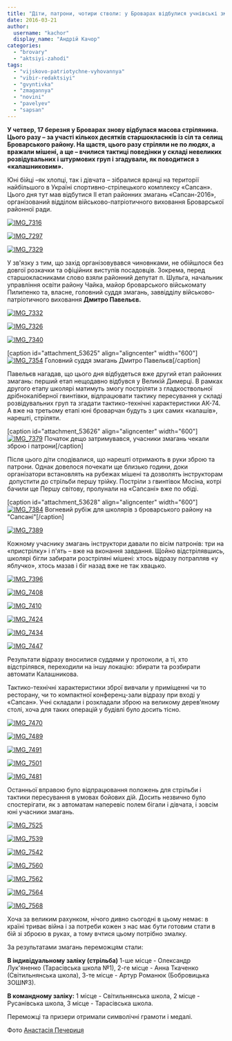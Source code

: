 ```yaml
---
title: "Діти, патрони, чотири стволи: у Броварах відбулися учнівські змагання зі стрільби, - ФОТО"
date: 2016-03-21
author: 
  username: "kachor"
  display_name: "Андрій Качор"
categories: 
  - "brovary"
  - "aktsiyi-zahodi"
tags: 
  - "vijskovo-patriotychne-vyhovannya"
  - "vibir-redaktsiyi"
  - "gvyntivka"
  - "zmagannya"
  - "novini"
  - "pavelyev"
  - "sapsan"
---
```


**У четвер, 17 березня у Броварах знову відбулася масова стрілянина. Цього разу – за участі кількох десятків старшокласнків із сіл та селищ Броварського району. На щастя, цього разу стріляли не по людях, а вражали мішені, а ще – вчилися тактиці поведінки у складі невеликих розвідувальних і штурмових груп і згадували, як поводитися з «калашниковим».**

Юні бійці –як хлопці, так і дівчата – зібралися вранці на території найбільшого в Україні спортивно-стрілецького комплексу «Сапсан». Цього дня тут мав відбутися ІІ етап районних змагань «Сапсан-2016», організований відділом військово-патріотичного виховання Броварської районної ради.

[![IMG_7316](https://mpz.brovary.org/wp-content/uploads/2016/03/IMG_7316.jpg)](https://mpz.brovary.org/wp-content/uploads/2016/03/IMG_7316.jpg)

[![IMG_7297](https://mpz.brovary.org/wp-content/uploads/2016/03/IMG_7297.jpg)](https://mpz.brovary.org/wp-content/uploads/2016/03/IMG_7297.jpg)

[![IMG_7329](https://mpz.brovary.org/wp-content/uploads/2016/03/IMG_7329.jpg)](https://mpz.brovary.org/wp-content/uploads/2016/03/IMG_7329.jpg)

У зв'язку з тим, що захід організовувався чиновнками, не обійшлося без довгої розкачки та офіційних виступів посадовців. Зокрема, перед старшокласниками слово взяли районний депутат п. Шульга, начальник управління освіти району Чайка, майор броварського військомату Пилипенко та, власне, головний суддя змагань, заввідділу військово-патріотичного виховання **Дмитро Павельєв.**

[![IMG_7332](https://mpz.brovary.org/wp-content/uploads/2016/03/IMG_7332.jpg)](https://mpz.brovary.org/wp-content/uploads/2016/03/IMG_7332.jpg)

[![IMG_7326](https://mpz.brovary.org/wp-content/uploads/2016/03/IMG_7326.jpg)](https://mpz.brovary.org/wp-content/uploads/2016/03/IMG_7326.jpg)

[![IMG_7340](https://mpz.brovary.org/wp-content/uploads/2016/03/IMG_7340.jpg)](https://mpz.brovary.org/wp-content/uploads/2016/03/IMG_7340.jpg)

\[caption id="attachment\_53625" align="aligncenter" width="600"\][![IMG_7354](https://mpz.brovary.org/wp-content/uploads/2016/03/IMG_7354.jpg)](https://mpz.brovary.org/wp-content/uploads/2016/03/IMG_7354.jpg) Головний суддя змагань Дмитро Павельєв\[/caption\]

Павельєв нагадав, що цього дня відбудеться вже другий етап районних змагань: перший етап нещодавно відбувся у Великій Димерці. В рамках другого етапу школярі матимуть змогу постріляти з гладкоствольної дрібнокаліберної гвинтівки, відпрацювати тактику пересування у складі розвідувальних груп та згадати тактико-технічні характеристики АК-74. А вже на третьому етапі юні броварчан будуть з цих самих «калашів», нарешті, стріляти.

\[caption id="attachment\_53626" align="aligncenter" width="600"\][![IMG_7379](https://mpz.brovary.org/wp-content/uploads/2016/03/IMG_7379.jpg)](https://mpz.brovary.org/wp-content/uploads/2016/03/IMG_7379.jpg) Початок дещо затримувався, учасники змагань чекали зброю і патрони\[/caption\]

Після цього діти сподівалися, що нарешті отримають в руки зброю та патрони. Однак довелося почекати ще близько години, доки організатори встановлять на рубежах мішені та дозволять інструкторам  допустити до стрільби першу трійку. Постріли з гвинтівок Мосіна, котрі бачили ще Першу світову, пролунали на «Сапсані» вже по обіді.

\[caption id="attachment\_53628" align="aligncenter" width="600"\][![IMG_7384](https://mpz.brovary.org/wp-content/uploads/2016/03/IMG_7384.jpg)](https://mpz.brovary.org/wp-content/uploads/2016/03/IMG_7384.jpg) Вогневий рубіж для школярів з броварського району на "Сапсані"\[/caption\]

[![IMG_7389](https://mpz.brovary.org/wp-content/uploads/2016/03/IMG_7389.jpg)](https://mpz.brovary.org/wp-content/uploads/2016/03/IMG_7389.jpg)

Кожному учаснику змагань інструктори давали по вісім патронів: три на «пристрілку» і п'ять – вже на вконання завдання. Щойно відстрілявшись, школярі бігли забирати розстріляні мішені: хтось відразу потрапляв «у яблучко», хтось мазав і біг назад вже не так хвацько.

[![IMG_7396](https://mpz.brovary.org/wp-content/uploads/2016/03/IMG_7396.jpg)](https://mpz.brovary.org/wp-content/uploads/2016/03/IMG_7396.jpg)

[![IMG_7408](https://mpz.brovary.org/wp-content/uploads/2016/03/IMG_7408.jpg)](https://mpz.brovary.org/wp-content/uploads/2016/03/IMG_7408.jpg)

[![IMG_7410](https://mpz.brovary.org/wp-content/uploads/2016/03/IMG_7410.jpg)](https://mpz.brovary.org/wp-content/uploads/2016/03/IMG_7410.jpg)

[![IMG_7424](https://mpz.brovary.org/wp-content/uploads/2016/03/IMG_7424.jpg)](https://mpz.brovary.org/wp-content/uploads/2016/03/IMG_7424.jpg)

[![IMG_7434](https://mpz.brovary.org/wp-content/uploads/2016/03/IMG_7434.jpg)](https://mpz.brovary.org/wp-content/uploads/2016/03/IMG_7434.jpg)

[![IMG_7447](https://mpz.brovary.org/wp-content/uploads/2016/03/IMG_7447.jpg)](https://mpz.brovary.org/wp-content/uploads/2016/03/IMG_7447.jpg)

Результати відразу вносилися суддями у протоколи, а ті, хто відстрілявся, переходили на іншу локацію: збирати та розбирати автомати Калашникова.

Тактико-технічні характеристики зброї вивчали у приміщенні чи то ресторану, чи то компактної конференц-зали відразу при вході у «Сапсан». Учні складали і розкладали зброю на великому дерев’яному столі, хоча для таких операцій у будівлі було досить тісно.

[![IMG_7470](https://mpz.brovary.org/wp-content/uploads/2016/03/IMG_7470.jpg)](https://mpz.brovary.org/wp-content/uploads/2016/03/IMG_7470.jpg)

[![IMG_7489](https://mpz.brovary.org/wp-content/uploads/2016/03/IMG_7489.jpg)](https://mpz.brovary.org/wp-content/uploads/2016/03/IMG_7489.jpg)

[![IMG_7491](https://mpz.brovary.org/wp-content/uploads/2016/03/IMG_7491.jpg)](https://mpz.brovary.org/wp-content/uploads/2016/03/IMG_7491.jpg)

[![IMG_7501](https://mpz.brovary.org/wp-content/uploads/2016/03/IMG_7501.jpg)](https://mpz.brovary.org/wp-content/uploads/2016/03/IMG_7501.jpg)

[![IMG_7481](https://mpz.brovary.org/wp-content/uploads/2016/03/IMG_7481.jpg)](https://mpz.brovary.org/wp-content/uploads/2016/03/IMG_7481.jpg)

Останньої вправою було відпрацювання положень для стрільби і тактики пересування в умовах бойових дій. Досить незвично було спостерігати, як з автоматам наперевіс полем бігали і дівчата, і зовсім юні учасники змагань.

[![IMG_7525](https://mpz.brovary.org/wp-content/uploads/2016/03/IMG_7525.jpg)](https://mpz.brovary.org/wp-content/uploads/2016/03/IMG_7525.jpg)

[![IMG_7539](https://mpz.brovary.org/wp-content/uploads/2016/03/IMG_7539.jpg)](https://mpz.brovary.org/wp-content/uploads/2016/03/IMG_7539.jpg)

[![IMG_7542](https://mpz.brovary.org/wp-content/uploads/2016/03/IMG_7542.jpg)](https://mpz.brovary.org/wp-content/uploads/2016/03/IMG_7542.jpg)

[![IMG_7560](https://mpz.brovary.org/wp-content/uploads/2016/03/IMG_7560.jpg)](https://mpz.brovary.org/wp-content/uploads/2016/03/IMG_7560.jpg)

[![IMG_7562](https://mpz.brovary.org/wp-content/uploads/2016/03/IMG_7562.jpg)](https://mpz.brovary.org/wp-content/uploads/2016/03/IMG_7562.jpg)

[![IMG_7564](https://mpz.brovary.org/wp-content/uploads/2016/03/IMG_7564.jpg)](https://mpz.brovary.org/wp-content/uploads/2016/03/IMG_7564.jpg)

[![IMG_7568](https://mpz.brovary.org/wp-content/uploads/2016/03/IMG_7568.jpg)](https://mpz.brovary.org/wp-content/uploads/2016/03/IMG_7568.jpg)

Хоча за великим рахунком, нічого дивно сьогодні в цьому немає: в країні триває війна і за потреби кожен з нас має бути готовим стати в бій зі зброєю в руках, а тому вчтися цьому потрібно змалку.

За результатами змагань переможцям стали:

**В індивідуальному заліку (стрільба)** 1-ше місце - Олександр Лук'яненко (Тарасівська школа №1), 2-ге місце - Анна Ткаченко (Світильнянська школа), 3-те місце - Артур Романюк (Бобровицька ЗОШ№3).

**В командному заліку:** 1 місце - Світильнянська школа, 2 місце - Русанівська школа, 3 місце - Тарасівська школа.

Переможці та призери отримали символічні грамоти і медалі.

Фото [Анастасія Печериця](https://www.facebook.com/photoanpe/?fref=ts)
